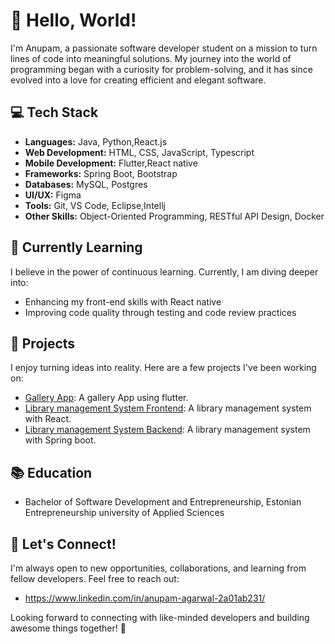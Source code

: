 # 👋 Hello, World! 

I'm Anupam, a passionate software developer student on a mission to turn lines of code into meaningful solutions. My journey into the world of programming began with a curiosity for problem-solving, and it has since evolved into a love for creating efficient and elegant software.

## 💻 Tech Stack

- **Languages:** Java, Python,React.js
- **Web Development:** HTML, CSS, JavaScript, Typescript
- **Mobile Development:** Flutter,React native
- **Frameworks:** Spring Boot, Bootstrap
- **Databases:** MySQL, Postgres
- **UI/UX:** Figma
- **Tools:** Git, VS Code, Eclipse,Intellj
- **Other Skills:** Object-Oriented Programming, RESTful API Design, Docker

## 🌱 Currently Learning

I believe in the power of continuous learning. Currently, I am diving deeper into:

- Enhancing my front-end skills with React native
- Improving code quality through testing and code review practices

## 🚀 Projects

I enjoy turning ideas into reality. Here are a few projects I've been working on:

- [Gallery App](https://github.com/Anupam-1068/photo-gallery-02.git): A gallery App using flutter.
- [Library management System Frontend](https://github.com/Anupam-1068/library-management-system-frontend.git): A library management system with React.
- [Library management System Backend](https://github.com/Anupam-1068/PersonalProject/tree/master): A library management system with Spring boot.


## 📚 Education

- Bachelor of Software Development and Entrepreneurship, Estonian Entrepreneurship university of Applied Sciences

## 🤝 Let's Connect!

I'm always open to new opportunities, collaborations, and learning from fellow developers. Feel free to reach out:

- https://www.linkedin.com/in/anupam-agarwal-2a01ab231/

Looking forward to connecting with like-minded developers and building awesome things together! 🚀
